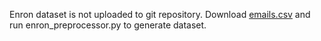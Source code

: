 Enron dataset is not uploaded to git repository.
Download [emails.csv](https://www.kaggle.com/wcukierski/enron-email-dataset/download) and run enron_preprocessor.py to generate dataset.

